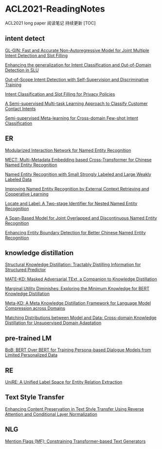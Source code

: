 # ACL2021-ReadingNotes
ACL2021 long paper 阅读笔记
持续更新
[TOC]

## intent detect
[GL-GIN: Fast and Accurate Non-Autoregressive Model for Joint Multiple Intent Detection and Slot Filling](https://aclanthology.org/2021.acl-long.15.pdf)

[Enhancing the generalization for Intent Classification and Out-of-Domain Detection in SLU](https://aclanthology.org/2021.acl-long.190.pdf)

[Out-of-Scope Intent Detection with Self-Supervision and Discriminative Training](https://aclanthology.org/2021.acl-long.273.pdf)

[Intent Classification and Slot Filling for Privacy Policies](https://aclanthology.org/2021.acl-long.340.pdf)

[A Semi-supervised Multi-task Learning Approach to Classify Customer Contact Intents](https://aclanthology.org/2021.ecnlp-1.7.pdf)

[Semi-supervised Meta-learning for Cross-domain Few-shot Intent Classification](https://aclanthology.org/2021.metanlp-1.8.pdf)

## ER
[Modularized Interaction Network for Named Entity Recognition](https://aclanthology.org/2021.acl-long.17.pdf)

[MECT: Multi-Metadata Embedding based Cross-Transformer for Chinese Named Entity Recognition](https://aclanthology.org/2021.acl-long.121.pdf)

[Named Entity Recognition with Small Strongly Labeled and Large Weakly Labeled Data](https://aclanthology.org/2021.acl-long.140.pdf)

[Improving Named Entity Recognition by External Context Retrieving and Cooperative Learning](https://aclanthology.org/2021.acl-long.142.pdf)

[Locate and Label: A Two-stage Identifier for Nested Named Entity Recognition](https://aclanthology.org/2021.acl-long.216.pdf)

[A Span-Based Model for Joint Overlapped and Discontinuous Named Entity Recognition](https://aclanthology.org/2021.acl-long.372.pdf)

[Enhancing Entity Boundary Detection for Better Chinese Named Entity Recognition](https://aclanthology.org/2021.acl-short.4.pdf)

## knowledge distillation
[Structural Knowledge Distillation: Tractably Distilling Information for Structured Predictor](https://aclanthology.org/2021.acl-long.46.pdf)

[MATE-KD: Masked Adversarial TExt, a Companion to Knowledge Distillation](https://aclanthology.org/2021.acl-long.86.pdf)

[Marginal Utility Diminishes: Exploring the Minimum Knowledge for BERT Knowledge Distillation](https://aclanthology.org/2021.acl-long.228.pdf)

[Meta-KD: A Meta Knowledge Distillation Framework for Language Model Compression across Domains](https://aclanthology.org/2021.acl-long.236.pdf)

[Matching Distributions between Model and Data: Cross-domain Knowledge Distillation for Unsupervised Domain Adaptation
](https://aclanthology.org/2021.acl-long.421.pdf)

## pre-trained LM
[BoB: BERT Over BERT for Training Persona-based Dialogue Models from Limited Personalized Data](https://aclanthology.org/2021.acl-long.14.pdf)

## RE
[UniRE: A Unified Label Space for Entity Relation Extraction](https://aclanthology.org/2021.acl-long.19.pdf)

## Text Style Transfer
[Enhancing Content Preservation in Text Style Transfer Using Reverse Attention and Conditional Layer Normalization](https://aclanthology.org/2021.acl-long.8.pdf)

## NLG
[Mention Flags (MF): Constraining Transformer-based Text Generators](https://aclanthology.org/2021.acl-long.9.pdf)
